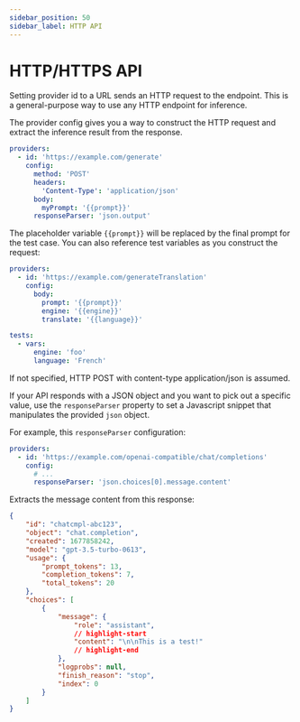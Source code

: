 ```yaml
---
sidebar_position: 50
sidebar_label: HTTP API
---
```


# HTTP/HTTPS API

Setting provider id to a URL sends an HTTP request to the endpoint.  This is a general-purpose way to use any HTTP endpoint for inference.

The provider config gives you a way to construct the HTTP request and extract the inference result from the response.

```yaml
providers:
  - id: 'https://example.com/generate'
    config:
      method: 'POST'
      headers:
        'Content-Type': 'application/json'
      body:
        myPrompt: '{{prompt}}'
      responseParser: 'json.output'
```

The placeholder variable `{{prompt}}` will be replaced by the final prompt for the test case.  You can also reference test variables as you construct the request:

```yaml
providers:
  - id: 'https://example.com/generateTranslation'
    config:
      body:
        prompt: '{{prompt}}'
        engine: '{{engine}}'
        translate: '{{language}}'

tests:
  - vars:
      engine: 'foo'
      language: 'French'
```

If not specified, HTTP POST with content-type application/json is assumed.

If your API responds with a JSON object and you want to pick out a specific value, use the `responseParser` property to set a Javascript snippet that manipulates the provided `json` object.  

For example, this `responseParser` configuration:

```yaml
providers:
  - id: 'https://example.com/openai-compatible/chat/completions'
    config:
      # ...
      responseParser: 'json.choices[0].message.content'
```

Extracts the message content from this response:

```json
{
    "id": "chatcmpl-abc123",
    "object": "chat.completion",
    "created": 1677858242,
    "model": "gpt-3.5-turbo-0613",
    "usage": {
        "prompt_tokens": 13,
        "completion_tokens": 7,
        "total_tokens": 20
    },
    "choices": [
        {
            "message": {
                "role": "assistant",
                // highlight-start
                "content": "\n\nThis is a test!"
                // highlight-end
            },
            "logprobs": null,
            "finish_reason": "stop",
            "index": 0
        }
    ]
}
```